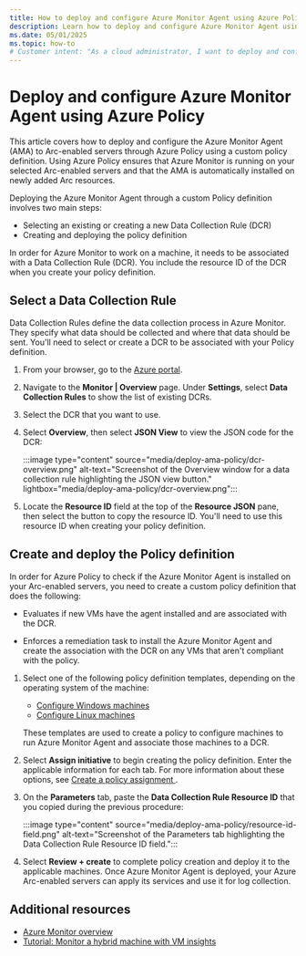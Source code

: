 ```yaml
---
title: How to deploy and configure Azure Monitor Agent using Azure Policy
description: Learn how to deploy and configure Azure Monitor Agent using Azure Policy.
ms.date: 05/01/2025
ms.topic: how-to
# Customer intent: "As a cloud administrator, I want to deploy and configure the Azure Monitor Agent on Arc-enabled servers using Azure Policy, so that I can ensure consistent monitoring and data collection practices across my hybrid environment."
---
```


# Deploy and configure Azure Monitor Agent using Azure Policy

This article covers how to deploy and configure the Azure Monitor Agent (AMA) to Arc-enabled servers through Azure Policy using a custom policy definition. Using Azure Policy ensures that Azure Monitor is running on your selected Arc-enabled servers and that the AMA is automatically installed on newly added Arc resources.

Deploying the Azure Monitor Agent through a custom Policy definition involves two main steps:

- Selecting an existing or creating a new Data Collection Rule (DCR)
- Creating and deploying the policy definition

In order for Azure Monitor to work on a machine, it needs to be associated with a Data Collection Rule (DCR). You include the resource ID of the DCR when you create your policy definition.

## Select a Data Collection Rule

Data Collection Rules define the data collection process in Azure Monitor. They specify what data should be collected and where that data should be sent. You'll need to select or create a DCR to be associated with your Policy definition.

1. From your browser, go to the [Azure portal](https://portal.azure.com).

1. Navigate to the **Monitor | Overview** page. Under **Settings**, select **Data Collection Rules** to show the list of existing DCRs.

1. Select the DCR that you want to use.

1. Select **Overview**, then select **JSON View** to view the JSON code for the DCR:

    :::image type="content" source="media/deploy-ama-policy/dcr-overview.png" alt-text="Screenshot of the Overview window for a data collection rule highlighting the JSON view button." lightbox="media/deploy-ama-policy/dcr-overview.png":::

1. Locate the **Resource ID** field at the top of the **Resource JSON** pane, then select the button to copy the resource ID. You'll need to use this resource ID when creating your policy definition.

## Create and deploy the Policy definition

In order for Azure Policy to check if the Azure Monitor Agent is installed on your Arc-enabled servers, you need to create a custom policy definition that does the following:

- Evaluates if new VMs have the agent installed and are associated with the DCR.

- Enforces a remediation task to install the Azure Monitor Agent and create the association with the DCR on any VMs that aren't compliant with the policy.

1. Select one of the following policy definition templates, depending on the operating system of the machine:
    - [Configure Windows machines](https://portal.azure.com/#view/Microsoft_Azure_Policy/InitiativeDetail.ReactView/id/%2Fproviders%2FMicrosoft.Authorization%2FpolicySetDefinitions%2F9575b8b7-78ab-4281-b53b-d3c1ace2260b/scopes/undefined)
    - [Configure Linux machines](https://portal.azure.com/#view/Microsoft_Azure_Policy/InitiativeDetail.ReactView/id/%2Fproviders%2FMicrosoft.Authorization%2FpolicySetDefinitions%2F118f04da-0375-44d1-84e3-0fd9e1849403/scopes/undefined)

    These templates are used to create a policy to configure machines to run Azure Monitor Agent and associate those machines to a DCR.

1. Select **Assign initiative** to begin creating the policy definition. Enter the applicable information for each tab. For more information about these options, see [Create a policy assignment ](/azure/governance/policy/assign-policy-portal#assign-a-policy-initiative).

1. On the **Parameters** tab, paste the **Data Collection Rule Resource ID** that you copied during the previous procedure:

    :::image type="content" source="media/deploy-ama-policy/resource-id-field.png" alt-text="Screenshot of the Parameters tab highlighting the Data Collection Rule Resource ID field.":::

1. Select **Review + create** to complete policy creation and deploy it to the applicable machines. Once Azure Monitor Agent is deployed, your Azure Arc-enabled servers can apply its services and use it for log collection.

## Additional resources

- [Azure Monitor overview](/azure/azure-monitor/overview)
- [Tutorial: Monitor a hybrid machine with VM insights](learn/tutorial-enable-vm-insights.md)

